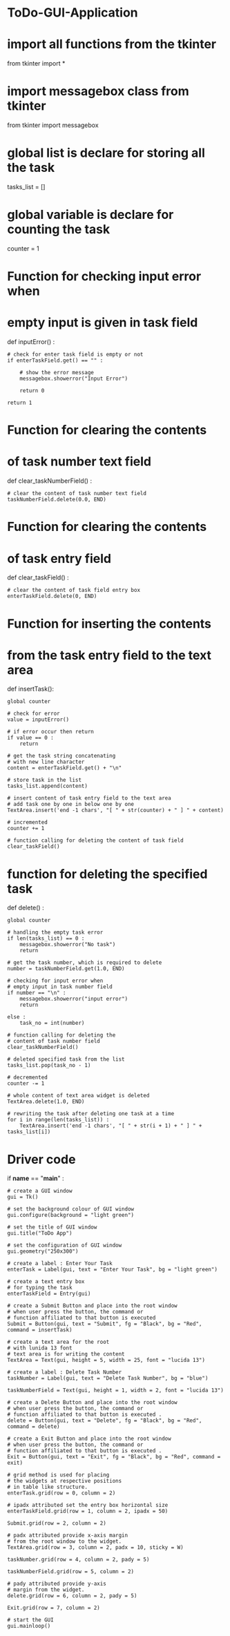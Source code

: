 # ToDo-GUI-Application
# import all functions from the tkinter
from tkinter import *

# import messagebox class from tkinter
from tkinter import messagebox

# global list is declare for storing all the task
tasks_list = []

# global variable is declare for counting the task
counter = 1

# Function for checking input error when
# empty input is given in task field
def inputError() :
	
	# check for enter task field is empty or not
	if enterTaskField.get() == "" :
		
		# show the error message
		messagebox.showerror("Input Error")
		
		return 0
	
	return 1

# Function for clearing the contents
# of task number text field
def clear_taskNumberField() :
	
	# clear the content of task number text field
	taskNumberField.delete(0.0, END)

# Function for clearing the contents
# of task entry field
def clear_taskField() :

	# clear the content of task field entry box
	enterTaskField.delete(0, END)
	
# Function for inserting the contents
# from the task entry field to the text area
def insertTask():

	global counter
	
	# check for error
	value = inputError()

	# if error occur then return
	if value == 0 :
		return

	# get the task string concatenating
	# with new line character
	content = enterTaskField.get() + "\n"

	# store task in the list
	tasks_list.append(content)

	# insert content of task entry field to the text area
	# add task one by one in below one by one
	TextArea.insert('end -1 chars', "[ " + str(counter) + " ] " + content)

	# incremented
	counter += 1

	# function calling for deleting the content of task field
	clear_taskField()

# function for deleting the specified task
def delete() :
	
	global counter
	
	# handling the empty task error
	if len(tasks_list) == 0 :
		messagebox.showerror("No task")
		return

	# get the task number, which is required to delete
	number = taskNumberField.get(1.0, END)

	# checking for input error when
	# empty input in task number field
	if number == "\n" :
		messagebox.showerror("input error")
		return
	
	else :
		task_no = int(number)

	# function calling for deleting the
	# content of task number field
	clear_taskNumberField()
	
	# deleted specified task from the list
	tasks_list.pop(task_no - 1)

	# decremented
	counter -= 1
	
	# whole content of text area widget is deleted
	TextArea.delete(1.0, END)

	# rewriting the task after deleting one task at a time
	for i in range(len(tasks_list)) :
		TextArea.insert('end -1 chars', "[ " + str(i + 1) + " ] " + tasks_list[i])
	

# Driver code
if __name__ == "__main__" :

	# create a GUI window
	gui = Tk()

	# set the background colour of GUI window
	gui.configure(background = "light green")

	# set the title of GUI window
	gui.title("ToDo App")

	# set the configuration of GUI window
	gui.geometry("250x300")

	# create a label : Enter Your Task
	enterTask = Label(gui, text = "Enter Your Task", bg = "light green")

	# create a text entry box
	# for typing the task
	enterTaskField = Entry(gui)

	# create a Submit Button and place into the root window
	# when user press the button, the command or
	# function affiliated to that button is executed
	Submit = Button(gui, text = "Submit", fg = "Black", bg = "Red", command = insertTask)

	# create a text area for the root
	# with lunida 13 font
	# text area is for writing the content
	TextArea = Text(gui, height = 5, width = 25, font = "lucida 13")

	# create a label : Delete Task Number
	taskNumber = Label(gui, text = "Delete Task Number", bg = "blue")
						
	taskNumberField = Text(gui, height = 1, width = 2, font = "lucida 13")

	# create a Delete Button and place into the root window
	# when user press the button, the command or
	# function affiliated to that button is executed .
	delete = Button(gui, text = "Delete", fg = "Black", bg = "Red", command = delete)

	# create a Exit Button and place into the root window
	# when user press the button, the command or
	# function affiliated to that button is executed .
	Exit = Button(gui, text = "Exit", fg = "Black", bg = "Red", command = exit)

	# grid method is used for placing
	# the widgets at respective positions
	# in table like structure.
	enterTask.grid(row = 0, column = 2)

	# ipadx attributed set the entry box horizontal size			
	enterTaskField.grid(row = 1, column = 2, ipadx = 50)
						
	Submit.grid(row = 2, column = 2)
		
	# padx attributed provide x-axis margin
	# from the root window to the widget.
	TextArea.grid(row = 3, column = 2, padx = 10, sticky = W)
						
	taskNumber.grid(row = 4, column = 2, pady = 5)
						
	taskNumberField.grid(row = 5, column = 2)

	# pady attributed provide y-axis
	# margin from the widget.				
	delete.grid(row = 6, column = 2, pady = 5)
						
	Exit.grid(row = 7, column = 2)

	# start the GUI
	gui.mainloop()
